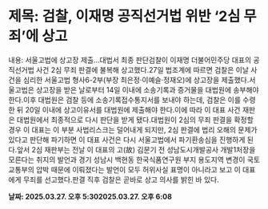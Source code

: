 # **제목: 검찰, 이재명 공직선거법 위반 ‘2심 무죄’에 상고**

  내용: 서울고법에 상고장 제출…대법서 최종 판단검찰이 이재명 더불어민주당 대표의 공직선거법 사건 2심 무죄 판결에 불복해 상고했다.27일 법조계에 따르면 검찰은 이날 사건을 심리한 서울고법 형사6-2부(부장 최은정·이예슬·정재오)에 상고장을 제출했다.서울고법은 상고장을 받은 날로부터 14일 이내에 소송기록과 증거물을 대법원에 송부해야 한다.이후 대법원은 검찰 등에 소송기록접수통지서를 보내야 하는데, 검찰은 이를 수령한 뒤 20일 이내에 상고이유서를 대법원에 제출해야 한다.이에 따라 이 대표 사건 재판은 대법원에서 최종적으로 다시 판단을 받게 됐다.대법원이 2심의 무죄 판결을 확정할 경우 이 대표는 이 부분 사법리스크는 덜어내게 되지만, 2심 판결에 법리 오해의 문제가 있다고 판단해 파기하면 이 대표 사건은 다시 서울고법에서 파기환송심을 진행하게 된다.앞서 2심 재판부는 전날 이 대표의 고(故) 김문기 전 성남도시개발공사 개발1처장을 모른다는 취지의 발언과 경기 성남시 백현동 한국식품연구원 부지 용도지역 변경이 국토교통부의 압박 때문에 이뤄졌다는 발언이 모두 허위사실 표명이 아니라고 보고 이 대표에게 무죄를 선고했다.판결 직후 검찰은 곧바로 상고 의사를 밝힌 바 있다.

  **날짜: 2025.03.27. 오후 5:302025.03.27. 오후 6:08**